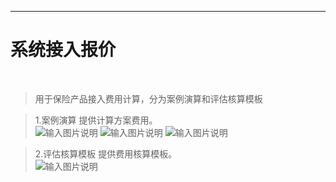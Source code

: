 <!-- <img src="https://foruda.gitee.com/images/1679673773341074847/178e8451_1766278.png" width="50%" height="50%">
<div style="height: 10px; clear: both;"></div> -->

- - -
# 系统接入报价
<br>

> 用于保险产品接入费用计算，分为案例演算和评估核算模板<br>



> 1.案例演算
提供计算方案费用。<br>
![输入图片说明](https://haobaohangpt.com/haibao/web3/图片1.png "屏幕截图")
![输入图片说明](https://haobaohangpt.com/haibao/web3/图片2.png "屏幕截图")
![输入图片说明](https://haobaohangpt.com/haibao/web3/图片3.png "屏幕截图")

> 2.评估核算模板
提供费用核算模板。<br>
![输入图片说明](https://haobaohangpt.com/haibao/web3/图片4.png "屏幕截图")